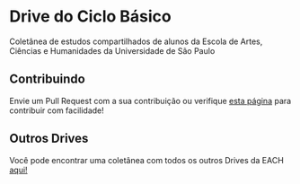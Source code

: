 # Drive do Ciclo Básico
Coletânea de estudos compartilhados de alunos da Escola de Artes, Ciências e Humanidades da Universidade de São Paulo

## Contribuindo
Envie um Pull Request com a sua contribuição ou verifique [esta página](https://gitlab.com/driveeach/driveeach/wikis/Contribuindo) para contribuir com facilidade!

## Outros Drives
Você pode encontrar uma coletânea com todos os outros Drives da EACH [aqui!](https://gitlab.com/driveeach/driveeach)